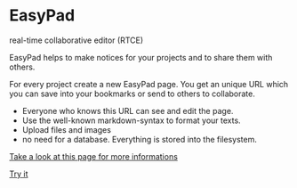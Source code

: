 EasyPad
=======

real-time collaborative editor (RTCE)

EasyPad helps to make notices for your projects and to share them with others.

For every project create a new EasyPad page. You get an unique URL which you can save into your bookmarks or send to others to collaborate.

- Everyone who knows this URL can see and edit the page.  
- Use the well-known markdown-syntax to format your texts.  
- Upload files and images
- no need for a database. Everything is stored into the filesystem.

[Take a look at this page for more informations](http://www.databay.de/easypad/index.php?s=0a23a3fc2be4fb85e4e1d4508a641904) 

[Try it](http://www.databay.de/easypad/)


